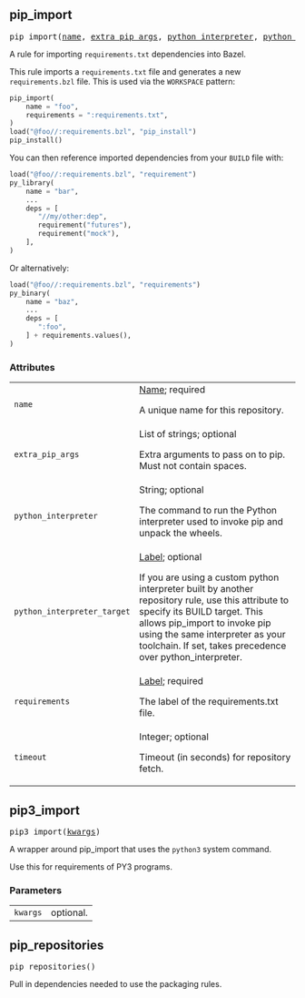 <!-- Generated with Stardoc: http://skydoc.bazel.build -->

<a name="#pip_import"></a>

## pip_import

<pre>
pip_import(<a href="#pip_import-name">name</a>, <a href="#pip_import-extra_pip_args">extra_pip_args</a>, <a href="#pip_import-python_interpreter">python_interpreter</a>, <a href="#pip_import-python_interpreter_target">python_interpreter_target</a>, <a href="#pip_import-requirements">requirements</a>, <a href="#pip_import-timeout">timeout</a>)
</pre>

A rule for importing `requirements.txt` dependencies into Bazel.

This rule imports a `requirements.txt` file and generates a new
`requirements.bzl` file.  This is used via the `WORKSPACE` pattern:

```python
pip_import(
    name = "foo",
    requirements = ":requirements.txt",
)
load("@foo//:requirements.bzl", "pip_install")
pip_install()
```

You can then reference imported dependencies from your `BUILD` file with:

```python
load("@foo//:requirements.bzl", "requirement")
py_library(
    name = "bar",
    ...
    deps = [
       "//my/other:dep",
       requirement("futures"),
       requirement("mock"),
    ],
)
```

Or alternatively:
```python
load("@foo//:requirements.bzl", "requirements")
py_binary(
    name = "baz",
    ...
    deps = [
       ":foo",
    ] + requirements.values(),
)
```


### Attributes

<table class="params-table">
  <colgroup>
    <col class="col-param" />
    <col class="col-description" />
  </colgroup>
  <tbody>
    <tr id="pip_import-name">
      <td><code>name</code></td>
      <td>
        <a href="https://bazel.build/docs/build-ref.html#name">Name</a>; required
        <p>
          A unique name for this repository.
        </p>
      </td>
    </tr>
    <tr id="pip_import-extra_pip_args">
      <td><code>extra_pip_args</code></td>
      <td>
        List of strings; optional
        <p>
          Extra arguments to pass on to pip. Must not contain spaces.
        </p>
      </td>
    </tr>
    <tr id="pip_import-python_interpreter">
      <td><code>python_interpreter</code></td>
      <td>
        String; optional
        <p>
          The command to run the Python interpreter used to invoke pip and unpack the
wheels.
        </p>
      </td>
    </tr>
    <tr id="pip_import-python_interpreter_target">
      <td><code>python_interpreter_target</code></td>
      <td>
        <a href="https://bazel.build/docs/build-ref.html#labels">Label</a>; optional
        <p>
          If you are using a custom python interpreter built by another repository rule,
use this attribute to specify its BUILD target. This allows pip_import to invoke
pip using the same interpreter as your toolchain. If set, takes precedence over
python_interpreter.
        </p>
      </td>
    </tr>
    <tr id="pip_import-requirements">
      <td><code>requirements</code></td>
      <td>
        <a href="https://bazel.build/docs/build-ref.html#labels">Label</a>; required
        <p>
          The label of the requirements.txt file.
        </p>
      </td>
    </tr>
    <tr id="pip_import-timeout">
      <td><code>timeout</code></td>
      <td>
        Integer; optional
        <p>
          Timeout (in seconds) for repository fetch.
        </p>
      </td>
    </tr>
  </tbody>
</table>


<a name="#pip3_import"></a>

## pip3_import

<pre>
pip3_import(<a href="#pip3_import-kwargs">kwargs</a>)
</pre>

A wrapper around pip_import that uses the `python3` system command.

Use this for requirements of PY3 programs.

### Parameters

<table class="params-table">
  <colgroup>
    <col class="col-param" />
    <col class="col-description" />
  </colgroup>
  <tbody>
    <tr id="pip3_import-kwargs">
      <td><code>kwargs</code></td>
      <td>
        optional.
      </td>
    </tr>
  </tbody>
</table>


<a name="#pip_repositories"></a>

## pip_repositories

<pre>
pip_repositories()
</pre>

Pull in dependencies needed to use the packaging rules.



